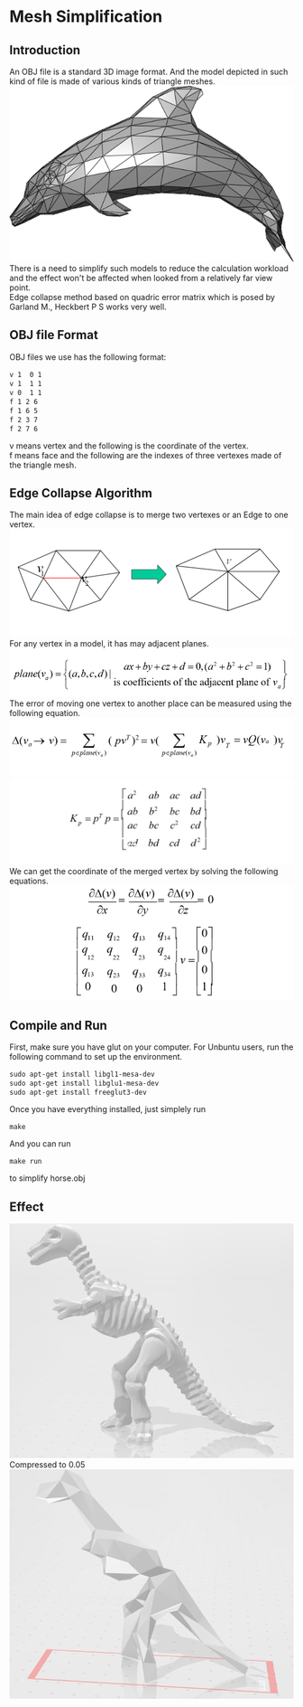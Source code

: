 # Mesh Simplification
## Introduction
An OBJ file is a standard 3D image format. And the model depicted in such kind of file is made of various kinds of triangle meshes.  
![avatar](doc/Dolphin.png)  
There is a need to simplify such models to reduce the calculation workload and the effect won't be affected when looked from a relatively far view point.  
Edge collapse method based on quadric error matrix which is posed by Garland M., Heckbert P S works very well.
## OBJ file Format
OBJ files we use has the following format:
```
v 1  0 1
v 1  1 1
v 0  1 1
f 1 2 6
f 1 6 5
f 2 3 7
f 2 7 6
```
v means vertex and the following is the coordinate of the vertex.  
f means face and the following are the indexes of three vertexes made of the triangle mesh.
## Edge Collapse Algorithm
The main idea of edge collapse is to merge two vertexes or an Edge to one vertex.  
![avatar](doc/introduction.png)  
For any vertex in a model, it has may adjacent planes.  
![avatar](doc/plane.png)  
The error of moving one vertex to another place can be measured using the following equation.  
![avatar](doc/err.png)  
![avatar](doc/Kp.png)  
We can get the coordinate of the merged vertex by solving the following equations.  
![avatar](doc/ECv.png)  
## Compile and Run
First, make sure you have glut on your computer. For Unbuntu users, run the following command to set up the environment.  
```
sudo apt-get install libgl1-mesa-dev
sudo apt-get install libglu1-mesa-dev    
sudo apt-get install freeglut3-dev
```
Once you have everything installed, just simplely run
```
make
```
And you can run
```
make run
```
to simplify horse.obj
## Effect
![avatar](doc/dinosaur.png)
Compressed to 0.05
![avatar](doc/0.05dinosaur.png)  